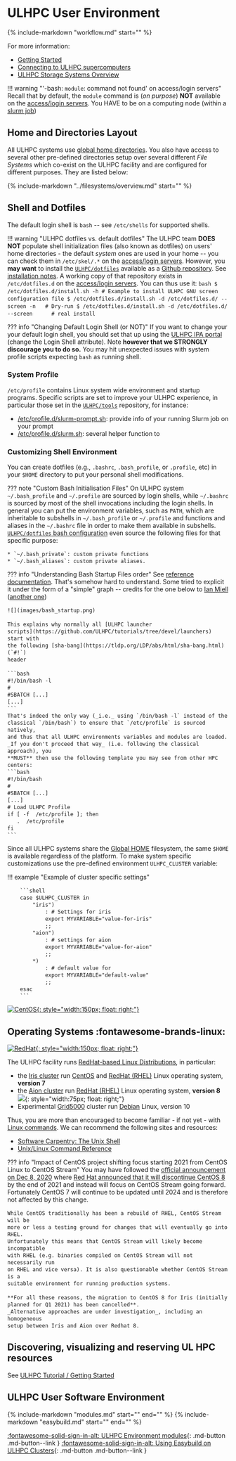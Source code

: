# ULHPC User Environment

{%
   include-markdown "workflow.md"
   start="<!--intro-start-->"
%}

For more information:

* [Getting Started](../getting-started.md)
* [Connecting to ULHPC supercomputers](../getting-started.md#connecting-to-ulhpc-supercomputers)
* [ULHPC Storage Systems Overview](../filesystems/overview.md)
<!-- * [ULHPC User Software](../software/index.md) -->

!!! warning "'-bash: `module`: command not found' on access/login servers"
    Recall that by default, the `module` command is (_on purpose_) **NOT** available on the [access/login servers](../connect/access.md).
    You HAVE to be on a computing node (within a [slurm job](../slurm/index.md))


## Home and Directories Layout

All ULHPC systems use [global home directories](../filesystems/gpfs.md#global-home-directory-home).
You also have access to several other pre-defined directories setup over several different _File Systems_ which co-exist on the ULHPC facility and are configured for different purposes. They are listed below:

{%
   include-markdown "../filesystems/overview.md"
   start="<!--table-start-->"
%}

## Shell and Dotfiles

The default login shell is `bash` -- see `/etc/shells` for supported shells.

!!! warning "ULHPC dotfiles vs. default dotfiles"
    The ULHPC team **DOES NOT** populate shell initialization files (also known as dotfiles) on users' home directories - the default _system_ ones are used in your home -- you can check them in `/etc/skel/.*` on the [access/login servers](../connect/access.md).
    However, you **may want** to install the [`ULHPC/dotfiles`](https://github.com/ULHPC/dotfiles) available as a [Github repository](https://github.com/ULHPC/dotfiles). See [installation notes](https://github.com/ULHPC/dotfiles#installation).
    A working copy of that repository exists in `/etc/dotfiles.d` on the [access/login servers](../connect/access.md). You can thus use it:
    ```bash
    $ /etc/dotfiles.d/install.sh -h
    # Example to install ULHPC GNU screen configuration file
    $ /etc/dotfiles.d/install.sh -d /etc/dotfiles.d/ --screen -n   # Dry-run
    $ /etc/dotfiles.d/install.sh -d /etc/dotfiles.d/ --screen      # real install
    ```

??? info "Changing Default Login Shell (or NOT)"
    If you want to change your your default login shell, you should set that up using the [ULHPC IPA portal](../connect/ipa.md) (change the Login Shell attribute).
    Note **however that we STRONGLY discourage you to do so.** You may hit unexpected issues with system profile scripts expecting `bash` as running shell.

### System Profile

`/etc/profile` contains Linux system wide environment and startup programs.
Specific scripts are set to improve your ULHPC experience, in particular those set in the [`ULHPC/tools`](https://github.com/ULHPC/tools) repository, for instance:

* [/etc/profile.d/slurm-prompt.sh](https://github.com/ULHPC/tools/blob/master/slurm/profile.d/slurm-prompt.sh): provide info of your running Slurm job on your prompt
* [/etc/profile.d/slurm.sh](https://github.com/ULHPC/tools/blob/master/slurm/profile.d/slurm.sh): several helper function to

### Customizing Shell Environment

You can create dotfiles (e.g., `.bashrc`, `.bash_profile`, or
`.profile`, etc) in your `$HOME` directory to put your personal shell
modifications.

??? note "Custom Bash Initialisation Files"
    On ULHPC system `~/.bash_profile` and `~/.profile` are sourced by login
    shells, while `~/.bashrc` is sourced by most of the shell invocations
    including the login shells. In general you can put the environment
    variables, such as `PATH`, which are inheritable to subshells in
    `~/.bash_profile` or `~/.profile` and functions and aliases in the
    `~/.bashrc` file in order to make them available in subshells.
    [`ULHPC/dotfiles` bash
    configuration](https://github.com/ULHPC/dotfiles/blob/master/bash/.bashrc#L469)
    even source the following files for that specific purpose:

    * `~/.bash_private`: custom private functions
    * `~/.bash_aliases`: custom private aliases.

??? info "Understanding Bash Startup Files order"
    See [reference documentation](https://www.gnu.org/software/bash/manual/html_node/Bash-Startup-Files.html).
    That's somehow hard to understand. Some tried to explicit it under the form
    of a "simple" graph -- credits for the one below to [Ian
    Miell](https://zwischenzugs.com/2019/02/27/bash-startup-explained/)
    ([another one](http://www.solipsys.co.uk/new/BashInitialisationFiles.html))

    ![](images/bash_startup.png)

    This explains why normally all [ULHPC launcher
    scripts](https://github.com/ULHPC/tutorials/tree/devel/launchers) start with
    the following [sha-bang](https://tldp.org/LDP/abs/html/sha-bang.html) (`#!`)
    header

    ```bash
    #!/bin/bash -l
    #
    #SBATCH [...]
    [...]
    ```
    That's indeed the only way (_i.e._ using `/bin/bash -l` instead of the
    classical `/bin/bash`) to ensure that `/etc/profile` is sourced natively,
    and thus that all ULHPC environments variables and modules are loaded.
    _If you don't proceed that way_ (i.e. following the classical approach), you
    **MUST** then use the following template you may see from other HPC centers:
    ```bash
    #!/bin/bash
    #
    #SBATCH [...]
    [...]
    # Load ULHPC Profile
    if [ -f  /etc/profile ]; then
       .  /etc/profile
    fi
    ```

Since all ULHPC systems share the [Global HOME](../filesystems/home.md) filesystem,
the same `$HOME` is available regardless of the platform.
To make system specific customizations use the pre-defined environment
`ULHPC_CLUSTER` variable:

!!! example "Example of cluster specific settings"

        ```shell
        case $ULHPC_CLUSTER in
            "iris")
                : # Settings for iris
                export MYVARIABLE="value-for-iris"
                ;;
            "aion")
                : # settings for aion
                export MYVARIABLE="value-for-aion"
                ;;
            *)
                : # default value for
                export MYVARIABLE="default-value"
                ;;
        esac
        ```

[![CentOS](https://wiki.centos.org/ArtWork/Brand/Logo?action=AttachFile&do=get&target=centos-logo-light.png){: style="width:150px; float: right;"}](https://centos.org/)

## Operating Systems :fontawesome-brands-linux:

[![RedHat](https://www.redhat.com/cms/managed-files/Logo-redhat-color-375.png){: style="width:150px; float: right;"}](https://www.redhat.com/en/technologies/linux-platforms/enterprise-linux)

The ULHPC facility runs [RedHat-based Linux Distributions](https://en.wikipedia.org/wiki/Red_Hat_Enterprise_Linux_derivatives), in particular:

* the [Iris cluster](../systems/iris/index.md) run [CentOS](https://centos.org/)  and [RedHat (RHEL)](https://access.redhat.com/documentation/en-us/red_hat_enterprise_linux/7/) Linux operating system, **version 7**
* the [Aion cluster](../systems/aion/index.md) run [RedHat (RHEL)](https://access.redhat.com/documentation/en-us/red_hat_enterprise_linux/8/) Linux operating system, **version 8**
![](https://www.debian.org/logos/openlogo-100.png){: style="width:75px; float: right;"}
*  Experimental [Grid5000](https://www.grid5000.fr/w/Luxembourg:Hardware) cluster run [Debian](https://www.debian.org/) Linux, version 10

Thus, you are more than encouraged to become familiar - if not yet - with [Linux commands](http://linuxcommand.org/). We can recommend the following sites and resources:

* [Software Carpentry: The Unix Shell](https://swcarpentry.github.io/shell-novice/)
* [Unix/Linux Command Reference](https://files.fosswire.com/2007/08/fwunixref.pdf)

??? info "Impact of CentOS project shifting focus starting 2021 from CentOS Linux to CentOS Stream"
    You may have followed the [official announcement on Dec 8, 2020](https://blog.centos.org/2020/12/future-is-centos-stream/) where [Red Hat announced that it will discontinue CentOS 8](https://www.redhat.com/en/blog/centos-stream-building-innovative-future-enterprise-linux) by the end of 2021 and instead will focus on CentOS Stream going forward. Fortunately CentOS 7 will continue to be updated until 2024 and is therefore not affected by this change.

    While CentOS traditionally has been a rebuild of RHEL, CentOS Stream will be
    more or less a testing ground for changes that will eventually go into RHEL.
    Unfortunately this means that CentOS Stream will likely become incompatible
    with RHEL (e.g. binaries compiled on CentOS Stream will not necessarily run
    on RHEL and vice versa). It is also questionable whether CentOS Stream is a
    suitable environment for running production systems.

    **For all these reasons, the migration to CentOS 8 for Iris (initially planned for Q1 2021) has been cancelled**.
    _Alternative approaches are under investigation_, including an homogeneous
    setup between Iris and Aion over Redhat 8.

## Discovering, visualizing and reserving UL HPC resources

See [ULHPC Tutorial / Getting Started](https://ulhpc-tutorials.readthedocs.io/en/latest/beginners/#discovering-visualizing-and-reserving-ul-hpc-resources)

## ULHPC User Software Environment

{%
   include-markdown "modules.md"
   start="<!--intro-start-->"
   end="<!--intro-end-->"
%}
{%
   include-markdown "easybuild.md"
   start="<!--intro-start-->"
   end="<!--intro-end-->"
%}


[:fontawesome-solid-sign-in-alt: ULHPC Environment modules](modules.md){: .md-button .md-button--link }
[:fontawesome-solid-sign-in-alt: Using Easybuild on ULHPC Clusters](easybuild.md){: .md-button .md-button--link }
